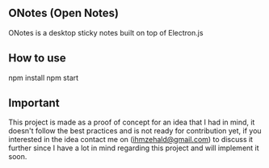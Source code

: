 ## ONotes (Open Notes)
ONotes is a desktop sticky notes built on top of Electron.js

## How to use
npm install
npm start

## Important
This project is made as a proof of concept for an idea that I had in mind, it doesn't follow the best practices and is not ready for contribution yet, if you interested in the idea contact me on (ihmzehald@gmail.com) to discuss it further since I have a lot in mind regarding this project and will implement it soon.
